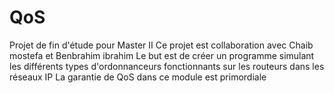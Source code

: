# QoS
Projet de fin d'étude pour Master II
Ce projet est collaboration avec Chaib mostefa et Benbrahim ibrahim
Le but est de créer un programme simulant les différents types d'ordonnanceurs fonctionnants sur 
les routeurs dans les réseaux IP
La garantie de QoS dans ce module est primordiale
